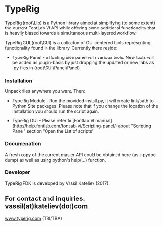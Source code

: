 # TypeRig
TypeRig (root\Lib\) is a Python library aimed at simplifying (to some extent) the current FontLab VI API while offering some additional functionality that is heavily biased towards a simultaneous multi-layered workflow.

TypeRig GUI (root\GUI\) is a collecton of GUI centered tools representing functionality found in the library. Currently there reside:
- TypeRig Panel - a floating side panel with various tools. New tools will be added as plugin-basis by just dropping the updated or new tabs as .py files in (root\GUI\Panel\Panel)

### Installation
Unpack files anywhere you want. Then:
- TypeRig Module - Run the provided install.py, it will create link/path to Python Site packages. Please note that if you change the location of the installation you should run the script again.

- TypeRig GUI - Please refer to [Fontlab VI manual] (http://help.fontlab.com/fontlab-vi/Scripting-panel/) about "Scripting Panel" section "Open the List of scripts" 

### Documenation
A fresh copy of the current master API could be obtained here (as a pydoc dump) as well as using python's help(...) function.

### Developer
TypeRig FDK is developed by Vassil Kateliev (2017).

For contact and inquiries: vassil(at)kateliev(dot)com
---
www.typerig.com (TBI/TBA)
